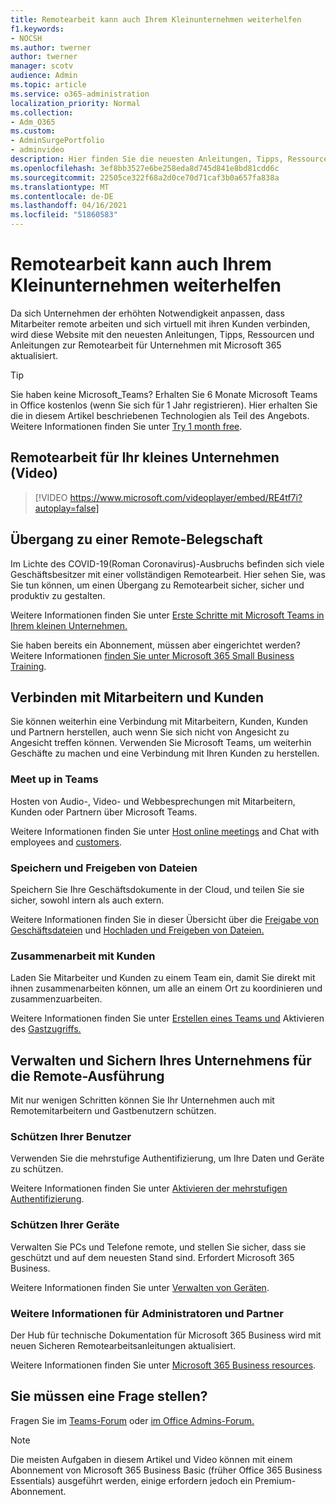 ```yaml
---
title: Remotearbeit kann auch Ihrem Kleinunternehmen weiterhelfen
f1.keywords:
- NOCSH
ms.author: twerner
author: twerner
manager: scotv
audience: Admin
ms.topic: article
ms.service: o365-administration
localization_priority: Normal
ms.collection:
- Adm_O365
ms.custom:
- AdminSurgePortfolio
- adminvideo
description: Hier finden Sie die neuesten Anleitungen, Tipps, Ressourcen und Anleitungen zur Remotearbeit für Unternehmen, die Microsoft 365 verwenden.
ms.openlocfilehash: 3ef8bb3527e6be258eda8d745d841e8bd81cdd6c
ms.sourcegitcommit: 22505ce322f68a2d0ce70d71caf3b0a657fa838a
ms.translationtype: MT
ms.contentlocale: de-DE
ms.lasthandoff: 04/16/2021
ms.locfileid: "51860583"
---
```

# <a name="empower-your-small-business-with-remote-work"></a>Remotearbeit kann auch Ihrem Kleinunternehmen weiterhelfen

Da sich Unternehmen der erhöhten Notwendigkeit anpassen, dass Mitarbeiter remote arbeiten und sich virtuell mit ihren Kunden verbinden, wird diese Website mit den neuesten Anleitungen, Tipps, Ressourcen und Anleitungen zur Remotearbeit für Unternehmen mit Microsoft 365 aktualisiert.

>[!TIP]
>Sie haben keine Microsoft_Teams? Erhalten Sie 6 Monate Microsoft Teams in Office kostenlos (wenn Sie sich für 1 Jahr registrieren). Hier erhalten Sie die in diesem Artikel beschriebenen Technologien als Teil des Angebots. Weitere Informationen finden Sie unter [Try 1 month free](https://aka.ms/SMBTeamsOffer).

## <a name="remote-work-for-your-small-business-video"></a>Remotearbeit für Ihr kleines Unternehmen (Video)

> [!VIDEO https://www.microsoft.com/videoplayer/embed/RE4tf7i?autoplay=false]

## <a name="transitioning-to-a-remote-workforce"></a>Übergang zu einer Remote-Belegschaft

Im Lichte des COVID-19(Roman Coronavirus)-Ausbruchs befinden sich viele Geschäftsbesitzer mit einer vollständigen Remotearbeit. Hier sehen Sie, was Sie tun können, um einen Übergang zu Remotearbeit sicher, sicher und produktiv zu gestalten.

Weitere Informationen finden Sie unter [Erste Schritte mit Microsoft Teams in Ihrem kleinen Unternehmen.](https://support.microsoft.com/office/get-started-with-microsoft-teams-in-your-small-business-184f1aba-2f91-43f0-86e1-9fae607e24f6)

Sie haben bereits ein Abonnement, müssen aber eingerichtet werden? Weitere Informationen [finden Sie unter Microsoft 365 Small Business Training](https://support.microsoft.com/office/set-up-your-small-business-6ab4bbcd-79cf-4000-a0bd-d42ce4d12816).

## <a name="connect-with-employees-and-customers"></a>Verbinden mit Mitarbeitern und Kunden

Sie können weiterhin eine Verbindung mit Mitarbeitern, Kunden, Kunden und Partnern herstellen, auch wenn Sie sich nicht von Angesicht zu Angesicht treffen können. Verwenden Sie Microsoft Teams, um weiterhin Geschäfte zu machen und eine Verbindung mit Ihren Kunden zu herstellen. 

### <a name="meet-up-in-teams"></a>Meet up in Teams

Hosten von Audio-, Video- und Webbesprechungen mit Mitarbeitern, Kunden oder Partnern über Microsoft Teams.

Weitere Informationen finden Sie unter [Host online meetings](https://support.microsoft.com/topic/host-online-meetings-for-your-business-d5101f5c-30e3-4097-bb10-6d2fdeb9cf53) and Chat with employees and [customers](https://support.microsoft.com/office/chat-with-employees-and-customers-65748808-a403-462c-a6e1-b169e5bc6c92).

### <a name="store-and-share-files"></a>Speichern und Freigeben von Dateien

Speichern Sie Ihre Geschäftsdokumente in der Cloud, und teilen Sie sie sicher, sowohl intern als auch extern.

Weitere Informationen finden Sie in dieser Übersicht über die [Freigabe von Geschäftsdateien](https://support.microsoft.com/topic/share-your-business-files-overview-6725104a-6df7-4778-99c4-c06217dffecc) und [Hochladen und Freigeben von Dateien.](https://support.microsoft.com/office/upload-and-share-files-57b669db-678e-424e-b0a0-15d19215cb12)

### <a name="collaborate-with-customers"></a>Zusammenarbeit mit Kunden

Laden Sie Mitarbeiter und Kunden zu einem Team ein, damit Sie direkt mit ihnen zusammenarbeiten können, um alle an einem Ort zu koordinieren und zusammenzuarbeiten.

Weitere Informationen finden Sie unter [Erstellen eines Teams und](https://support.microsoft.com/office/create-a-team-with-guests-11fbb083-52ee-434d-8c6e-63711fdafac7) Aktivieren des [Gastzugriffs.](https://docs.microsoft.com/MicrosoftTeams/guest-joins)

## <a name="manage-and-secure-your-business-to-run-remotely"></a>Verwalten und Sichern Ihres Unternehmens für die Remote-Ausführung

Mit nur wenigen Schritten können Sie Ihr Unternehmen auch mit Remotemitarbeitern und Gastbenutzern schützen.

### <a name="secure-your-users"></a>Schützen Ihrer Benutzer

Verwenden Sie die mehrstufige Authentifizierung, um Ihre Daten und Geräte zu schützen.

Weitere Informationen finden Sie unter [Aktivieren der mehrstufigen Authentifizierung](https://support.microsoft.com/office/secure-employee-accounts-with-mfa-in-microsoft-365-business-e12187b8-216a-4490-9e3b-df34a06fb787).

### <a name="secure-your-devices"></a>Schützen Ihrer Geräte

Verwalten Sie PCs und Telefone remote, und stellen Sie sicher, dass sie geschützt und auf dem neuesten Stand sind. Erfordert Microsoft 365 Business.

Weitere Informationen finden Sie unter [Verwalten von Geräten](https://support.microsoft.com/office/manage-policies-for-windows-10-pcs-5b5aec9e-e267-463a-bc39-54753375e579).

### <a name="more-for-admins-and-partners"></a>Weitere Informationen für Administratoren und Partner

Der Hub für technische Dokumentation für Microsoft 365 Business wird mit neuen Sicheren Remotearbeitsanleitungen aktualisiert.

Weitere Informationen finden Sie unter [Microsoft 365 Business resources](https://docs.microsoft.com/microsoft-365/business).

## <a name="need-to-ask-a-question"></a>Sie müssen eine Frage stellen? 

Fragen Sie im [Teams-Forum](https://answers.microsoft.com/msteams/forum) oder [im Office Admins-Forum.](https://answers.microsoft.com)

> [!NOTE]
> Die meisten Aufgaben in diesem Artikel und Video können mit einem Abonnement von Microsoft 365 Business Basic (früher Office 365 Business Essentials) ausgeführt werden, einige erfordern jedoch ein Premium-Abonnement. 